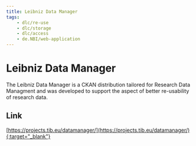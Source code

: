 ```yaml
---
title: Leibniz Data Manager
tags:
    - dlc/re-use
    - dlc/storage
    - dlc/access
    - de.NBI/web-application
---
```

# Leibniz Data Manager
The Leibniz Data Manager is a CKAN distribution tailored for Research Data Managment and was developed to support the aspect of better re-usability of research data.

## Link
[https://projects.tib.eu/datamanager/](https://projects.tib.eu/datamanager/){:target="_blank"}